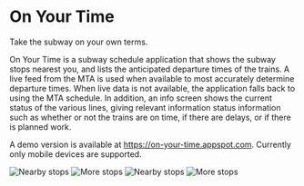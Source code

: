 # On Your Time
Take the subway on your own terms.

On Your Time is a subway schedule application that shows the subway stops nearest you, and lists the anticipated departure times of the trains. A live feed from the MTA is used when available to most accurately determine departure times. When live data is not available, the application falls back to using the MTA schedule. In addition, an info screen shows the current status of the various lines, giving relevant information status information such as whether or not the trains are on time, if there are delays, or if there is planned work.

A demo version is available at https://on-your-time.appspot.com. Currently only mobile devices are supported.

![Nearby stops](./img/stops.png)
![More stops](./img/stops-more.png)
![Nearby stops](./img/departures.png)
![More stops](./img/status.png)
